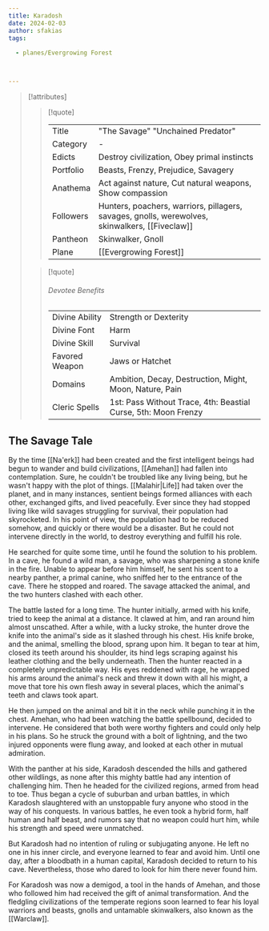 ```yaml
---
title: Karadosh
date: 2024-02-03
author: sfakias
tags:
  
  - planes/Evergrowing Forest



---
```

> [!attributes]
> 
> > [!quote]
> >
> > | | |
> > | --- | --- |
> > | Title | "The Savage" "Unchained Predator" |
> > | Category | - |
> > | Edicts | Destroy civilization, Obey primal instincts |
> > | Portfolio | Beasts, Frenzy, Prejudice, Savagery |
> > | Anathema | Act against nature, Cut natural weapons, Show compassion |
> > | Followers | Hunters, poachers, warriors, pillagers, savages, gnolls, werewolves, skinwalkers, [[Fiveclaw]] |
> > | Pantheon | Skinwalker, Gnoll |
> > | Plane | [[Evergrowing Forest]] |
>
> > [!quote]
> > 
> > ###### Devotee Benefits
> > | | |
> > | --- | --- |
> > | Divine Ability | Strength or Dexterity |
> > | Divine Font | Harm |
> > | Divine Skill | Survival |
> > | Favored Weapon | Jaws or Hatchet |
> > | Domains | Ambition, Decay, Destruction, Might, Moon, Nature, Pain |
> > | Cleric Spells | 1st: Pass Without Trace, 4th: Beastial Curse, 5th: Moon Frenzy |

## The Savage Tale

By the time [[Na'erk]] had been created and the first intelligent beings had begun to wander and build civilizations, [[Amehan]] had fallen into contemplation. Sure, he couldn't be troubled like any living being, but he wasn't happy with the plot of things. [[Malahir|Life]] had taken over the planet, and in many instances, sentient beings formed alliances with each other, exchanged gifts, and lived peacefully. Ever since they had stopped living like wild savages struggling for survival, their population had skyrocketed. In his point of view, the population had to be reduced somehow, and quickly or there would be a disaster. But he could not intervene directly in the world, to destroy everything and fulfill his role.

He searched for quite some time, until he found the solution to his problem. In a cave, he found a wild man, a savage, who was sharpening a stone knife in the fire. Unable to appear before him himself, he sent his scent to a nearby panther, a primal canine, who sniffed her to the entrance of the cave. There he stopped and roared. The savage attacked the animal, and the two hunters clashed with each other.

The battle lasted for a long time. The hunter initially, armed with his knife, tried to keep the animal at a distance. It clawed at him, and ran around him almost unscathed. After a while, with a lucky stroke, the hunter drove the knife into the animal's side as it slashed through his chest. His knife broke, and the animal, smelling the blood, sprang upon him. It began to tear at him, closed its teeth around his shoulder, its hind legs scraping against his leather clothing and the belly underneath. Then the hunter reacted in a completely unpredictable way. His eyes reddened with rage, he wrapped his arms around the animal's neck and threw it down with all his might, a move that tore his own flesh away in several places, which the animal's teeth and claws took apart.

He then jumped on the animal and bit it in the neck while punching it in the chest. Amehan, who had been watching the battle spellbound, decided to intervene. He considered that both were worthy fighters and could only help in his plans. So he struck the ground with a bolt of lightning, and the two injured opponents were flung away, and looked at each other in mutual admiration.

With the panther at his side, Karadosh descended the hills and gathered other wildlings, as none after this mighty battle had any intention of challenging him. Then he headed for the civilized regions, armed from head to toe. Thus began a cycle of suburban and urban battles, in which Karadosh slaughtered with an unstoppable fury anyone who stood in the way of his conquests. In various battles, he even took a hybrid form, half human and half beast, and rumors say that no weapon could hurt him, while his strength and speed were unmatched.

But Karadosh had no intention of ruling or subjugating anyone. He left no one in his inner circle, and everyone learned to fear and avoid him. Until one day, after a bloodbath in a human capital, Karadosh decided to return to his cave. Nevertheless, those who dared to look for him there never found him.

For Karadosh was now a demigod, a tool in the hands of Amehan, and those who followed him had received the gift of animal transformation. And the fledgling civilizations of the temperate regions soon learned to fear his loyal warriors and beasts, gnolls and untamable skinwalkers, also known as the [[Warclaw]].